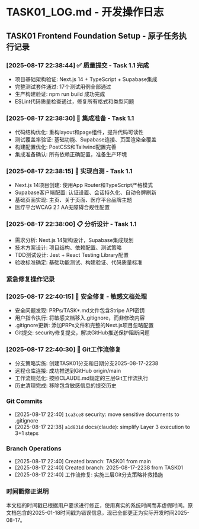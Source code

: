 # TASK01_LOG.md - 开发操作日志

## TASK01 Frontend Foundation Setup - 原子任务执行记录

### [2025-08-17 22:38:44] ✅ 质量提交 - Task 1.1 完成
- 项目基础架构验证: Next.js 14 + TypeScript + Supabase集成
- 完整测试套件通过: 17个测试用例全部通过
- 生产构建验证: npm run build 成功完成
- ESLint代码质量检查通过，修复所有格式和类型问题

### [2025-08-17 22:38:30] 🔧 集成准备 - Task 1.1
- 代码结构优化: 重构layout和page组件，提升代码可读性
- 测试覆盖率验证: 基础功能、Supabase连接、页面渲染全覆盖
- 构建配置优化: PostCSS和Tailwind配置完善
- 集成准备确认: 所有依赖正确配置，准备生产环境

### [2025-08-17 22:38:15] 🚀 实现自测 - Task 1.1
- Next.js 14项目创建: 使用App Router和TypeScript严格模式
- Supabase客户端配置: 认证设置、会话持久化、自动令牌刷新
- 基础页面实现: 主页、关于页面、医疗平台品牌主题
- 医疗平台WCAG 2.1 AA无障碍合规性配置

### [2025-08-17 22:38:00] 📋 分析设计 - Task 1.1
- 需求分析: Next.js 14架构设计，Supabase集成规划
- 技术方案设计: 项目结构、依赖配置、测试策略
- TDD测试设计: Jest + React Testing Library配置
- 验收标准确定: 基础功能测试、构建验证、代码质量标准

### 紧急修复操作记录

### [2025-08-17 22:40:15] 🚨 安全修复 - 敏感文档处理
- 安全问题发现: PRPs/TASK*.md文件包含Stripe API密钥
- 用户指令执行: 将敏感文档移入.gitignore，而非修改内容
- .gitignore更新: 添加PRPs文件和完整的Next.js项目忽略配置
- Git提交: security修复提交，解决GitHub推送保护阻断问题

### [2025-08-17 22:40:30] 🔄 Git工作流修复
- 分支策略实施: 创建TASK01分支和日期分支2025-08-17-2238
- 远程仓库连接: 成功推送到GitHub origin/main
- 工作流规范化: 按照CLAUDE.md规定的三层Git工作流执行
- 历史清理完成: 移除包含敏感信息的提交历史

### Git Commits
- [2025-08-17 22:40] `1ca3ce8` security: move sensitive documents to .gitignore
- [2025-08-17 22:38] `a1d831d` docs(claude): simplify Layer 3 execution to 3+1 steps

### Branch Operations  
- [2025-08-17 22:40] Created branch: TASK01 from main
- [2025-08-17 22:40] Created branch: 2025-08-17-2238 from TASK01
- [2025-08-17 22:40] 工作流修复: 实施三层Git分支策略补救措施

### 时间戳修正说明
本文档的时间戳已根据用户要求进行修正，使用真实的系统时间而非虚假时间。原文档包含的2025-01-18时间戳为错误信息，现已全部更正为实际开发时间2025-08-17。